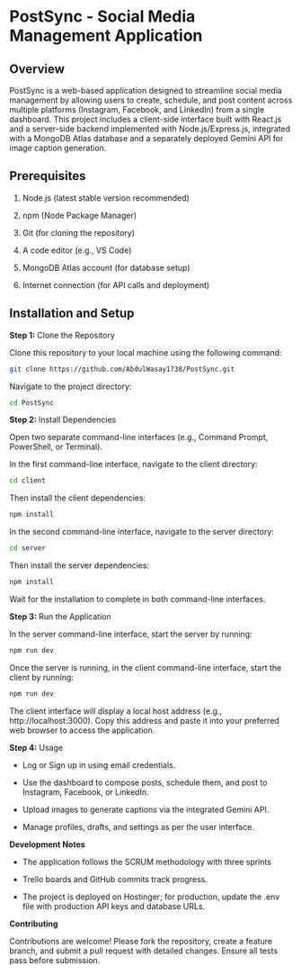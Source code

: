 # PostSync - Social Media Management Application

## Overview

PostSync is a web-based application designed to streamline social media management by allowing users to create, schedule, and post content across multiple platforms (Instagram, Facebook, and LinkedIn) from a single dashboard. This project includes a client-side interface built with React.js and a server-side backend implemented with Node.js/Express.js, integrated with a MongoDB Atlas database and a separately deployed Gemini API for image caption generation.

## Prerequisites





1. Node.js (latest stable version recommended)



2. npm (Node Package Manager)



3. Git (for cloning the repository)



4. A code editor (e.g., VS Code)



5. MongoDB Atlas account (for database setup)



6. Internet connection (for API calls and deployment)

## Installation and Setup

**Step 1:** Clone the Repository





Clone this repository to your local machine using the following command:

```bash
git clone https://github.com/AbdulWasay1738/PostSync.git
```


Navigate to the project directory:
```bash
cd PostSync
```
**Step 2:** Install Dependencies





Open two separate command-line interfaces (e.g., Command Prompt, PowerShell, or Terminal).



In the first command-line interface, navigate to the client directory: 

```bash
cd client
```
Then install the client dependencies:
```bash
npm install
```


In the second command-line interface, navigate to the server directory:
```bash
cd server
```
Then install the server dependencies:
```bash
npm install
```


Wait for the installation to complete in both command-line interfaces.

**Step 3:** Run the Application





In the server command-line interface, start the server by running:
```bash
npm run dev
```


Once the server is running, in the client command-line interface, start the client by running:
```bash
npm run dev
```


The client interface will display a local host address (e.g., http://localhost:3000). Copy this address and paste it into your preferred web browser to access the application.

**Step 4:** Usage





- Log or Sign up in using email credentials.



- Use the dashboard to compose posts, schedule them, and post to Instagram, Facebook, or LinkedIn.



- Upload images to generate captions via the integrated Gemini API.



- Manage profiles, drafts, and settings as per the user interface.

**Development Notes**





- The application follows the SCRUM methodology with three sprints



- Trello boards and GitHub commits track progress.



- The project is deployed on Hostinger; for production, update the .env file with production API keys and database URLs.

**Contributing**

Contributions are welcome! Please fork the repository, create a feature branch, and submit a pull request with detailed changes. Ensure all tests pass before submission.
